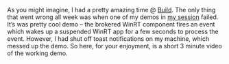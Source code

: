 As you might imagine, I had a pretty amazing time @
[Build](http://channel9.msdn.com/Events/Build/2014/). The only thing
that went wrong all week was when one of my demos in [my
session](http://channel9.msdn.com/Events/Build/2014/2-515) failed. It’s
was pretty cool demo – the brokered WinRT component fires an event which
wakes up a suspended WinRT app for a few seconds to process the event.
However, I had shut off toast notifications on my machine, which messed
up the demo. So here, for your enjoyment, is a short 3 minute video of
the working demo.


